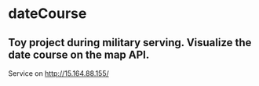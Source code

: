 # dateCourse
## Toy project during military serving. Visualize the date course on the map API. </br>
Service on http://15.164.88.155/ 
